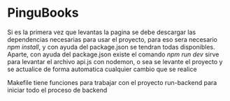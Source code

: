 # PinguBooks
Si es la primera vez que levantas la pagina se debe descargar las dependencias necesarias para usar el proyecto, para eso sera necesario *npm install*, y con ayuda del package.json se tendran todas disponibles.
Aparte, con ayuda del package.json existe el comando *npm run dev* sirve para levantar el archivo api.js con nodemon, o sea se levante el proyecto y se actualice de forma automatica cualquier cambio que se realice

Makefile tiene funciones para trabajar con el proyecto
run-backend para iniciar todo el proceso de backend